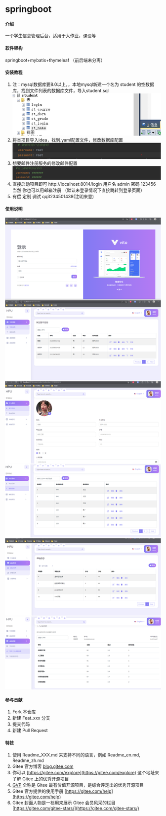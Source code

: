 # springboot

#### 介绍
一个学生信息管理后台，适用于大作业，课设等

#### 软件架构
springboot+mybatis+thymeleaf
（前后端未分离）


#### 安装教程
1. 注：mysql数据库要8.0以上，，本地mysql新建一个名为 student 的空数据库，找到文件列表的数据库文件，导入student.sql
![输入图片说明](%E6%95%B0%E6%8D%AE%E5%BA%93%E6%96%87%E4%BB%B6/image/3.png)
2. 将本项目导入idea，找到.yaml配置文件，修改数据库配置
![输入图片说明](%E6%95%B0%E6%8D%AE%E5%BA%93%E6%96%87%E4%BB%B6/image/1.png)
3. 想要邮件注册服务的修改邮件配置
![输入图片说明](%E6%95%B0%E6%8D%AE%E5%BA%93%E6%96%87%E4%BB%B6/image/2.png)
4. 直接启动项目即可
http://localhost:8014/login
用户名 admin 密码 123456
当然 你也可以用邮箱注册
（默认未登录情况下直接跳转到登录页面）
5. 有偿 定制 调试 qq3234501438(注明来意)


#### 使用说明

![输入图片说明](%E6%95%B0%E6%8D%AE%E5%BA%93%E6%96%87%E4%BB%B6/1.png)
![输入图片说明](%E6%95%B0%E6%8D%AE%E5%BA%93%E6%96%87%E4%BB%B6/2.png)
![输入图片说明](%E6%95%B0%E6%8D%AE%E5%BA%93%E6%96%87%E4%BB%B6/3.png)
![输入图片说明](%E6%95%B0%E6%8D%AE%E5%BA%93%E6%96%87%E4%BB%B6/4.png)
![输入图片说明](%E6%95%B0%E6%8D%AE%E5%BA%93%E6%96%87%E4%BB%B6/5.png)
![输入图片说明](%E6%95%B0%E6%8D%AE%E5%BA%93%E6%96%87%E4%BB%B6/7.png)

#### 参与贡献

1.  Fork 本仓库
2.  新建 Feat_xxx 分支
3.  提交代码
4.  新建 Pull Request


#### 特技

1.  使用 Readme\_XXX.md 来支持不同的语言，例如 Readme\_en.md, Readme\_zh.md
2.  Gitee 官方博客 [blog.gitee.com](https://blog.gitee.com)
3.  你可以 [https://gitee.com/explore](https://gitee.com/explore) 这个地址来了解 Gitee 上的优秀开源项目
4.  [GVP](https://gitee.com/gvp) 全称是 Gitee 最有价值开源项目，是综合评定出的优秀开源项目
5.  Gitee 官方提供的使用手册 [https://gitee.com/help](https://gitee.com/help)
6.  Gitee 封面人物是一档用来展示 Gitee 会员风采的栏目 [https://gitee.com/gitee-stars/](https://gitee.com/gitee-stars/)
